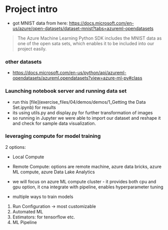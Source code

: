 
# Project intro

- got MNIST data from here: https://docs.microsoft.com/en-us/azure/open-datasets/dataset-mnist?tabs=azureml-opendatasets

> The Azure Machine Learning Python SDK includes the MNIST data as one of the open sata sets, which enables it to be included into our project easily.

### other datasets
- https://docs.microsoft.com/en-us/python/api/azureml-opendatasets/azureml.opendatasets?view=azure-ml-py#class

### Launching notebook server and running data set

- run this [file](exercise_files/04/demos/demos/1_Getting the Data Set.ipynb) for results
- its using utils.py and display.py for further transformation of images
- so running in Jupyter we were able to import our dataset and reshape it and check for sample data visualization.


### leveraging compute for model training
2 options: 
- Local Compute
- Remote Compute: options are remote machine, azure data bricks, azure ML compute, azure Data Lake Analytics

- we will focus on azure ML compute cluster - it provides both cpu and gpu option, it cna integrate with pipeline, enables hyperparameter tuning

- multiple ways to train models
1. Run Configuration -> most customizable
2. Automated ML
3. Estimators: for tensorflow etc. 
4. ML Pipeline 





